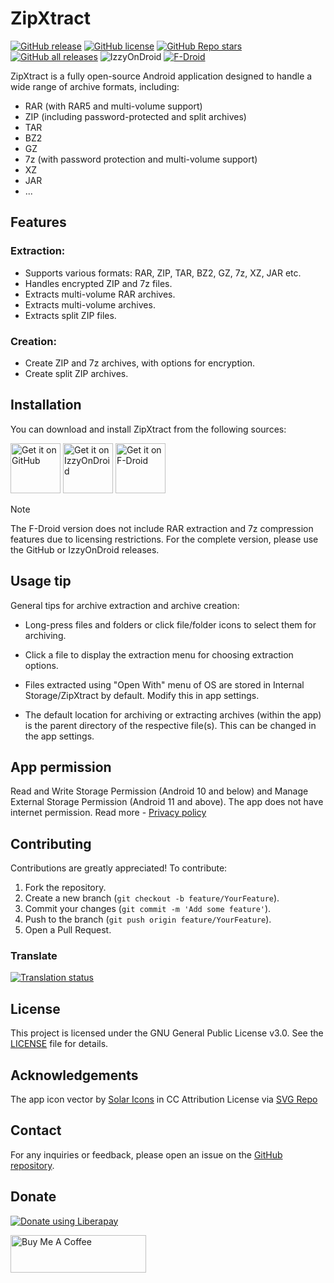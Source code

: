 # ZipXtract

[![GitHub release](https://img.shields.io/github/v/release/WirelessAlien/ZipXtract)](https://github.com/WirelessAlien/ZipXtract/releases/latest)
[![GitHub license](https://img.shields.io/github/license/WirelessAlien/ZipXtract)](https://github.com/WirelessAlien/ZipXtract/blob/master/License)
[![GitHub Repo stars](https://img.shields.io/github/stars/WirelessAlien/ZipXtract)](https://img.shields.io/github/stars/WirelessAlien/ZipXtract)
[![GitHub all releases](https://img.shields.io/github/downloads/WirelessAlien/ZipXtract/total)](https://img.shields.io/github/downloads/WirelessAlien/ZipXtract/total)
![IzzyOnDroid](https://img.shields.io/endpoint?url=https://apt.izzysoft.de/fdroid/api/v1/shield/com.wirelessalien.zipxtract)
[![F-Droid](https://img.shields.io/f-droid/v/com.wirelessalien.zipxtract?logo=F-Droid)](https://f-droid.org/packages/com.wirelessalien.zipxtract)

ZipXtract is a fully open-source Android application designed to handle a wide range of archive formats, including:

* RAR (with RAR5 and multi-volume support)
* ZIP (including password-protected and split archives)
* TAR
* BZ2
* GZ
* 7z (with password protection and multi-volume support)
* XZ
* JAR
* ...

## Features

### Extraction:

* Supports various formats: RAR, ZIP, TAR, BZ2, GZ, 7z, XZ, JAR etc.
* Handles encrypted ZIP and 7z files.
* Extracts multi-volume RAR archives.
* Extracts multi-volume  archives.
* Extracts split ZIP files.

### Creation:

* Create ZIP and 7z archives, with options for encryption.
* Create split ZIP archives.

## Installation

You can download and install ZipXtract from the following sources:

[<img src="https://github.com/WirelessAlien/ZipXtract/assets/121420261/3857dcf6-8560-4b1a-bfcd-0e12afa18b95"
    alt="Get it on GitHub"
    height="80">](https://github.com/WirelessAlien/ZipXtract/releases)
[<img src="https://gitlab.com/IzzyOnDroid/repo/-/raw/master/assets/IzzyOnDroid.png"
     alt="Get it on IzzyOnDroid"
     height="80">](https://apt.izzysoft.de/fdroid/index/apk/com.wirelessalien.zipxtract/)
[<img src="https://fdroid.gitlab.io/artwork/badge/get-it-on.png"
    alt="Get it on F-Droid"
    height="80">](https://f-droid.org/en/packages/com.wirelessalien.zipxtract/)

> [!NOTE]
>The F-Droid version does not include RAR extraction and 7z compression features due to licensing restrictions. For the complete version, please use the GitHub or IzzyOnDroid releases. 

## Usage tip

General tips for archive extraction and archive creation:

* Long-press files and folders or click file/folder icons to select them for archiving.

* Click a file to display the extraction menu for choosing extraction options.

* Files extracted using "Open With" menu of OS are stored in Internal Storage/ZipXtract by default. Modify this in app settings.

* The default location for archiving or extracting archives (within the app) is the parent directory of the respective file(s). This can be changed in the app settings.

## App permission

Read and Write Storage Permission (Android 10 and below) and Manage External Storage Permission (Android 11 and above). The app does not have internet permission. Read more - [Privacy policy](https://sites.google.com/view/privacy-policy-zipxtract/home)

## Contributing

Contributions are greatly appreciated! To contribute:

1. Fork the repository.
2. Create a new branch (`git checkout -b feature/YourFeature`).
3. Commit your changes (`git commit -m 'Add some feature'`).
4. Push to the branch (`git push origin feature/YourFeature`).
5. Open a Pull Request.

### Translate

<a href="https://hosted.weblate.org/engage/zipxtract/">
<img src="https://hosted.weblate.org/widget/zipxtract/translate/multi-auto.svg" alt="Translation status" />
</a>

## License

This project is licensed under the GNU General Public License v3.0. See the [LICENSE](https://github.com/WirelessAlien/ZipXtract/blob/master/LICENSE) file for details.

## Acknowledgements

The app icon vector by <a href="https://www.figma.com/community/file/1166831539721848736?ref=svgrepo.com" target="_blank">Solar Icons</a> in CC Attribution License via <a href="https://www.svgrepo.com/" target="_blank">SVG Repo</a>

## Contact

For any inquiries or feedback, please open an issue on the [GitHub repository](https://github.com/WirelessAlien/ZipXtract/issues).

## Donate 

<noscript><a href="https://liberapay.com/WirelessAlien/donate"><img alt="Donate using Liberapay" src="https://liberapay.com/assets/widgets/donate.svg"></a></noscript>  

<a href="https://www.buymeacoffee.com/wirelessalien" target="_blank"><img src="https://cdn.buymeacoffee.com/buttons/v2/default-blue.png" alt="Buy Me A Coffee" style="height: 60px !important;width: 217px !important;" ></a>
